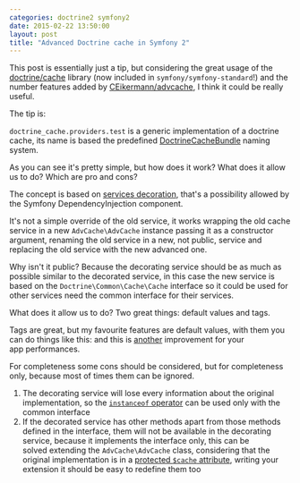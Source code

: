 ```yaml
---
categories: doctrine2 symfony2
date: 2015-02-22 13:50:00
layout: post
title: "Advanced Doctrine cache in Symfony 2"
---
```


This post is essentially just a tip, but considering the great usage of the [doctrine/cache](https://github.com/doctrine/cache) library (now included in `symfony/symfony-standard`!) and the number features added by [CEikermann/advcache](https://github.com/CEikermann/advcache), I think it could be really useful.

The tip is: <script src="https://gist.github.com/EmanueleMinotto/262baed0af21612f640b.js"></script>

`doctrine_cache.providers.test` is a generic implementation of a doctrine cache, its name is based the predefined [DoctrineCacheBundle](https://github.com/doctrine/DoctrineCacheBundle) naming system.

As you can see it's pretty simple, but how does it work? What does it allow us to do? Which are pro and cons?

The concept is based on [services decoration](http://symfony.com/doc/current/components/dependency_injection/advanced.html#decorating-services), that's a possibility allowed by the Symfony DependencyInjection component.

It's not a simple override of the old service, it works wrapping the old cache service in a new `AdvCache\AdvCache` instance passing it as a constructor argument, renaming the old service in a new, not public, service and replacing the old service with the new advanced one.

Why isn't it public? Because the decorating service should be as much as possible similar to the decorated service, in this case the new service is based on the `Doctrine\Common\Cache\Cache` interface so it could be used for other services need the common interface for their services.

What does it allow us to do? Two great things: default values and tags.

Tags are great, but my favourite features are default values, with them you can do things like this: <script src="https://gist.github.com/EmanueleMinotto/e3dbe0a2838ece99c796.js"></script>
and this is [another](//emanueleminotto.github.io/blog/im-not-afraid-symfony-2-performances/) improvement for your app performances.

For completeness some cons should be considered, but for completeness only, because most of times them can be ignored.

1. The decorating service will lose every information about the original implementation, so the [`instanceof` operator](http://php.net/manual/en/language.operators.type.php) can be used only with the common interface
2. If the decorated service has other methods apart from those methods defined in the interface, them will not be available in the decorating service, because it implements the interface only, this can be solved extending the `AdvCache\AdvCache` class, considering that the original implementation is in a [protected `$cache` attribute](https://github.com/CEikermann/advcache/blob/master/src/AdvCache/AdvCache.php#L26), writing your extension it should be easy to redefine them too
